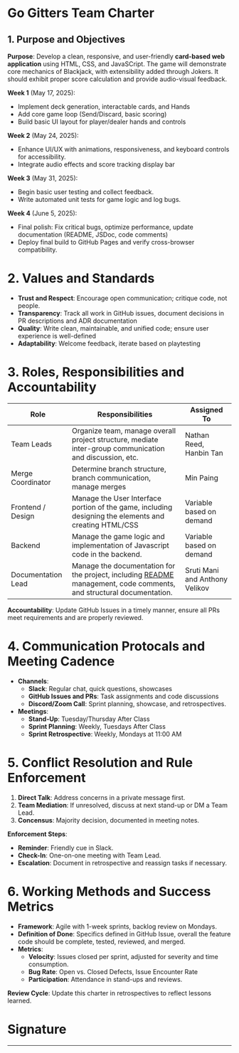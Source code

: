# Go Gitters Team Charter

## 1. Purpose and Objectives

**Purpose**: Develop a clean, responsive, and user-friendly **card-based web application** using HTML, CSS, and JavaSCript. The game will demonstrate core mechanics of Blackjack, with extensibility added through Jokers. It should exhibit proper score calculation and provide audio-visual feedback.

**Week 1** (May 17, 2025):
- Implement deck generation, interactable cards, and Hands
- Add core game loop (Send/Discard, basic scoring)
- Build basic UI layout for player/dealer hands and controls

**Week 2** (May 24, 2025):
- Enhance UI/UX with animations, responsiveness, and keyboard controls for accessibility.
- Integrate audio effects and score tracking display bar

**Week 3** (May 31, 2025):
- Begin basic user testing and collect feedback.
- Write automated unit tests for game logic and log bugs.

**Week 4** (June 5, 2025):
- Final polish: Fix critical bugs, optimize performance, update documentation (README, JSDoc, code comments)
- Deploy final build to GitHub Pages and verify cross-browser compatibility.

# 2. Values and Standards
- **Trust and Respect**: Encourage open communication; critique code, not people.
- **Transparency**: Track all work in GitHub issues, document decisions in PR descriptions and ADR documentation
- **Quality**: Write clean, maintainable, and unified code; ensure user experience is well-defined
- **Adaptability**: Welcome feedback, iterate based on playtesting

# 3. Roles, Responsibilities and Accountability
| Role | Responsibilities | Assigned To |
|-----|-----|-----|
| Team Leads | Organize team, manage overall project structure, mediate inter-group communication and discussion, etc. | Nathan Reed, Hanbin Tan |
| Merge Coordinator | Determine branch structure, branch communication, manage merges | Min Paing |
| Frontend / Design | Manage the User Interface portion of the game, including designing the elements and creating HTML/CSS | Variable based on demand |
| Backend | Manage the game logic and implementation of Javascript code in the backend. | Variable based on demand |
| Documentation Lead | Manage the documentation for the project, including [README](/README.md) management, code comments, and structural documentation. | Sruti Mani and Anthony Velikov |

**Accountability**: Update GitHub Issues in a timely manner, ensure all PRs meet requirements and are properly reviewed.

# 4. Communication Protocals and Meeting Cadence
- **Channels**:
  - **Slack**: Regular chat, quick questions, showcases
  - **GitHub Issues and PRs**: Task assignments and code discussions
  - **Discord/Zoom Call**: Sprint planning, showcase, and retrospectives.
- **Meetings**:
  - **Stand-Up**: Tuesday/Thursday After Class
  - **Sprint Planning**: Weekly, Tuesdays After Class
  - **Sprint Retrospective**: Weekly, Mondays at 11:00 AM

# 5. Conflict Resolution and Rule Enforcement
1. **Direct Talk**: Address concerns in a private message first.
2. **Team Mediation**: If unresolved, discuss at next stand-up or DM a Team Lead.
3. **Concensus**: Majority decision, documented in meeting notes.

**Enforcement Steps**:
- **Reminder**: Friendly cue in Slack.
- **Check-In**: One-on-one meeting with Team Lead.
- **Escalation**: Document in retrospective and reassign tasks if necessary.

# 6. Working Methods and Success Metrics
- **Framework**: Agile with 1-week sprints, backlog review on Mondays.
- **Definition of Done**: Specifics defined in GitHub Issue, overall the feature code should be complete, tested, reviewed, and merged.
- **Metrics**:
  - **Velocity**: Issues closed per sprint, adjusted for severity and time consumption.
  - **Bug Rate**: Open vs. Closed Defects, Issue Encounter Rate
  - **Participation**: Attendance in stand-ups and reviews.


**Review Cycle**: Update this charter in retrospectives to reflect lessons learned.


# Signature

________________________________________________________________________________________________________________________________________________________________________________________
